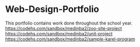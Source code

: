 # Web-Design-Portfolio
This portfolio contains work done throughout the school year.
https://codehs.com/sandbox/medinba2/zoo-site-project
https://codehs.com/sandbox/medinba2/unit-project
https://codehs.com/sandbox/medinba2/sample-karel-program
